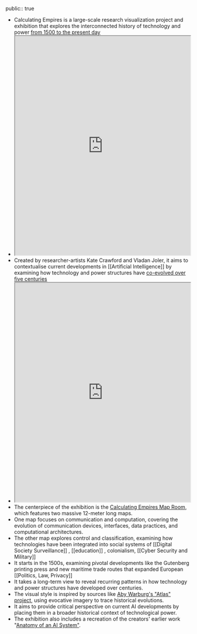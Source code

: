 public:: true

- Calculating Empires is a large-scale research visualization project and exhibition that explores the interconnected history of technology and power [from 1500 to the present day](https://calculatingempires.net/about.html)
- <iframe src="https://calculatingempires.net/" style="width: 100%; height: 600px"></iframe>
- Created by researcher-artists Kate Crawford and Vladan Joler, it aims to contextualise current developments in [[Artificial Intelligence]] by examining how technology and power structures have [co-evolved over five centuries](https://www.e-flux.com/announcements/573730/calculating-empires/)
- <iframe src="https://knowingmachines.org/research" style="width: 100%; height: 600px"></iframe>
- The centerpiece of the exhibition is the [Calculating Empires Map Room](https://knowingmachines.org/publications/calculating-empires), which features two massive 12-meter long maps.
- One map focuses on communication and computation, covering the evolution of communication devices, interfaces, data practices, and computational architectures.
- The other map explores control and classification, examining how technologies have been integrated into social systems of [[Digital Society Surveillance]] , [[education]] , colonialism, [[Cyber Security and Military]]
- It starts in the 1500s, examining pivotal developments like the Gutenberg printing press and new maritime trade routes that expanded European [[Politics, Law, Privacy]]
- It takes a long-term view to reveal recurring patterns in how technology and power structures have developed over centuries.
- The visual style is inspired by sources like [Aby Warburg's "Atlas" project](https://warburg.library.cornell.edu/about/), using evocative imagery to trace historical evolutions.
- It aims to provide critical perspective on current AI developments by placing them in a broader historical context of technological power.
- The exhibition also includes a recreation of the creators' earlier work "[Anatomy of an AI System"](https://www.moma.org/collection/works/401279).